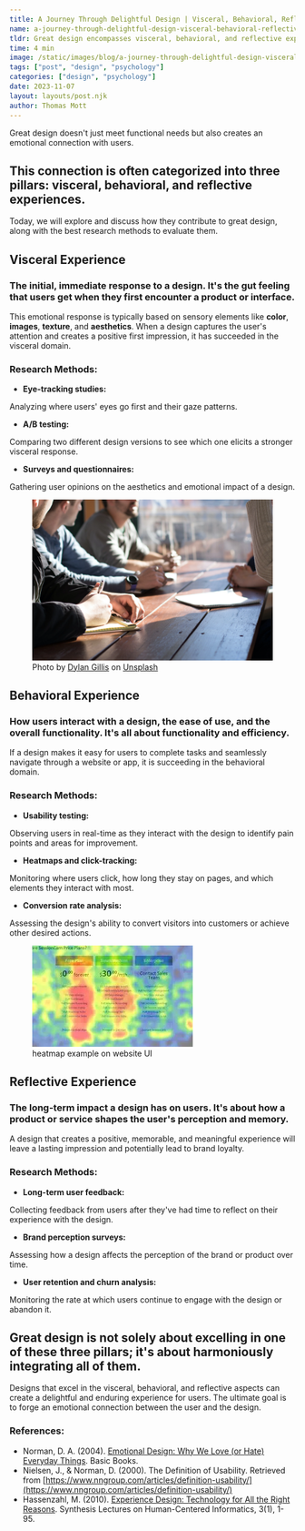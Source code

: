 ```yaml
---
title: A Journey Through Delightful Design | Visceral, Behavioral, Reflective
name: a-journey-through-delightful-design-visceral-behavioral-reflective
tldr: Great design encompasses visceral, behavioral, and reflective experiences. Visceral design elicits an immediate emotional response, behavioral design focuses on usability, and reflective design leaves a lasting impact. To create exceptional user experiences, designers must excel in all three areas, using specific research methods tailored to each dimension. Delightful designs forge an emotional connection with users, ensuring long-term success in the competitive design landscape.
time: 4 min
image: /static/images/blog/a-journey-through-delightful-design-visceral-behavioral-reflective/journey.webp
tags: ["post", "design", "psychology"]
categories: ["design", "psychology"]
date: 2023-11-07
layout: layouts/post.njk
author: Thomas Mott
---
```


Great design doesn't just meet functional needs but also creates an emotional connection with users.

## This connection is often categorized into three pillars: <span>visceral</span>, <span>behavioral</span>, and <span>reflective</span> experiences.

Today, we will explore and discuss how they contribute to great design, along with the best research methods to evaluate them.

## Visceral Experience

### The initial, immediate response to a design. It's the gut feeling that users get when they first encounter a product or interface.

This emotional response is typically based on sensory elements like **color**, **images**, **texture**, and **aesthetics**. When a design captures the user's attention and creates a positive first impression, it has succeeded in the visceral domain.

### Research Methods:

-   **Eye-tracking studies:**

Analyzing where users' eyes go first and their gaze patterns.

-   **A/B testing:**

Comparing two different design versions to see which one elicits a stronger visceral response.

-   **Surveys and questionnaires:**

Gathering user opinions on the aesthetics and emotional impact of a design.

<figure>
	<img class="case-img " src="/static/images/blog/a-journey-through-delightful-design-visceral-behavioral-reflective/user-interviews.webp" alt="people conducting user interviews at desk"  style="height: auto;">
	<figcaption>Photo by <a href="https://unsplash.com/@dylandgillis?utm_content=creditCopyText&utm_medium=referral&utm_source=unsplash">Dylan Gillis</a> on <a href="https://unsplash.com/photos/people-sitting-on-chair-in-front-of-table-while-holding-pens-during-daytime-KdeqA3aTnBY?utm_content=creditCopyText&utm_medium=referral&utm_source=unsplash">Unsplash</a>
  </figcaption>
</figure>

## Behavioral Experience

### How users interact with a design, the ease of use, and the overall functionality. It's all about functionality and efficiency.

If a design makes it easy for users to complete tasks and seamlessly navigate through a website or app, it is succeeding in the behavioral domain.

### Research Methods:

-   **Usability testing:**

Observing users in real-time as they interact with the design to identify pain points and areas for improvement.

-   **Heatmaps and click-tracking:**

Monitoring where users click, how long they stay on pages, and which elements they interact with most.

-   **Conversion rate analysis:**

Assessing the design's ability to convert visitors into customers or achieve other desired actions.

<figure>
	<img class="case-img " src="/static/images/blog/a-journey-through-delightful-design-visceral-behavioral-reflective/heatmap.webp" alt="samsung galaxy s-pen"  style="height: auto;">
	<figcaption>heatmap example on website UI</figcaption>
</figure>

## Reflective Experience

### The long-term impact a design has on users. It's about how a product or service shapes the user's perception and memory.

A design that creates a positive, memorable, and meaningful experience will leave a lasting impression and potentially lead to brand loyalty.

### Research Methods:

-   **Long-term user feedback:**

Collecting feedback from users after they've had time to reflect on their experience with the design.

-   **Brand perception surveys:**

Assessing how a design affects the perception of the brand or product over time.

-   **User retention and churn analysis:**

Monitoring the rate at which users continue to engage with the design or abandon it.

## <span>Great design</span> is not solely about excelling in one of these three pillars; it's about <span>harmoniously integrating all of them</span>.

Designs that excel in the visceral, behavioral, and reflective aspects can create a delightful and enduring experience for users. The ultimate goal is to forge an emotional connection between the user and the design.

### References:

-   Norman, D. A. (2004). [Emotional Design: Why We Love (or Hate) Everyday Things](https://www.nngroup.com/books/emotional-design/). Basic Books.
-   Nielsen, J., & Norman, D. (2000). The Definition of Usability. Retrieved from [https://www.nngroup.com/articles/definition-usability/](https://www.nngroup.com/articles/definition-usability/)
-   Hassenzahl, M. (2010). [Experience Design: Technology for All the Right Reasons](https://www.goodreads.com/book/show/8310047-experience-design). Synthesis Lectures on Human-Centered Informatics, 3(1), 1-95.

